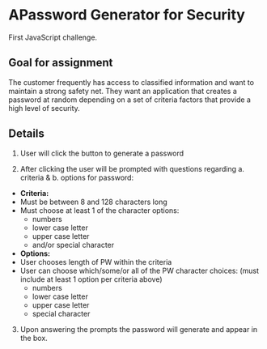 # APassword Generator for Security
First JavaScript challenge.

## Goal for assignment

The customer frequently has access to classified information and want to maintain a strong safety net. They want an application that creates a password at random depending on a set of criteria factors that provide a high level of security.

## Details

1. User will click the button to generate a password

2. After clicking the user will be prompted with questions 
regarding a. criteria & b. options for password:
- **Criteria:** 
- Must be between 8 and 128 characters long
- Must choose at least 1 of the character options:
  - numbers 
  - lower case letter 
  - upper case letter 
  - and/or special character
- **Options:**
- User chooses length of PW within the criteria
- User can choose which/some/or all of the PW character choices:
    (must include at least 1 option per criteria above)
  - numbers 
  - lower case letter 
  - upper case letter 
  - special character

3. Upon answering the prompts the password will generate and appear in the box. 
